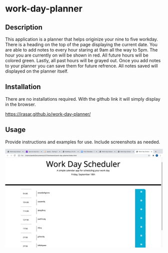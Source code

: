 # work-day-planner

## Description 

This application is a planner that helps originize your nine to five workday. There is a heading on the top of the page displaying the current date. You are able to add notes to every hour staring at 9am all the way to 5pm. The hour you are currently on will be shown in red. All future hours will be colored green. Lastly, all past hours will be grayed out. Once you add notes to your planner you can save them for future refrence. All notes saved will displayed on the planner itself.



## Installation

There are no installations required. With the github link it will simply display in the browser.

 https://irasar.github.io/work-day-planner/


## Usage 

Provide instructions and examples for use. Include screenshots as needed. 

![alt text](assets/planner.png)
